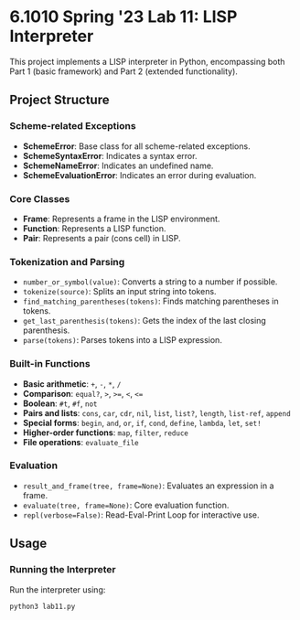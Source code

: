 # 6.1010 Spring '23 Lab 11: LISP Interpreter

This project implements a LISP interpreter in Python, encompassing both Part 1 (basic framework) and Part 2 (extended functionality).

## Project Structure

### Scheme-related Exceptions
- **SchemeError**: Base class for all scheme-related exceptions.
- **SchemeSyntaxError**: Indicates a syntax error.
- **SchemeNameError**: Indicates an undefined name.
- **SchemeEvaluationError**: Indicates an error during evaluation.

### Core Classes
- **Frame**: Represents a frame in the LISP environment.
- **Function**: Represents a LISP function.
- **Pair**: Represents a pair (cons cell) in LISP.

### Tokenization and Parsing
- `number_or_symbol(value)`: Converts a string to a number if possible.
- `tokenize(source)`: Splits an input string into tokens.
- `find_matching_parentheses(tokens)`: Finds matching parentheses in tokens.
- `get_last_parenthesis(tokens)`: Gets the index of the last closing parenthesis.
- `parse(tokens)`: Parses tokens into a LISP expression.

### Built-in Functions
- **Basic arithmetic**: `+`, `-`, `*`, `/`
- **Comparison**: `equal?`, `>`, `>=`, `<`, `<=`
- **Boolean**: `#t`, `#f`, `not`
- **Pairs and lists**: `cons`, `car`, `cdr`, `nil`, `list`, `list?`, `length`, `list-ref`, `append`
- **Special forms**: `begin`, `and`, `or`, `if`, `cond`, `define`, `lambda`, `let`, `set!`
- **Higher-order functions**: `map`, `filter`, `reduce`
- **File operations**: `evaluate_file`

### Evaluation
- `result_and_frame(tree, frame=None)`: Evaluates an expression in a frame.
- `evaluate(tree, frame=None)`: Core evaluation function.
- `repl(verbose=False)`: Read-Eval-Print Loop for interactive use.

## Usage

### Running the Interpreter
Run the interpreter using:
```bash
python3 lab11.py